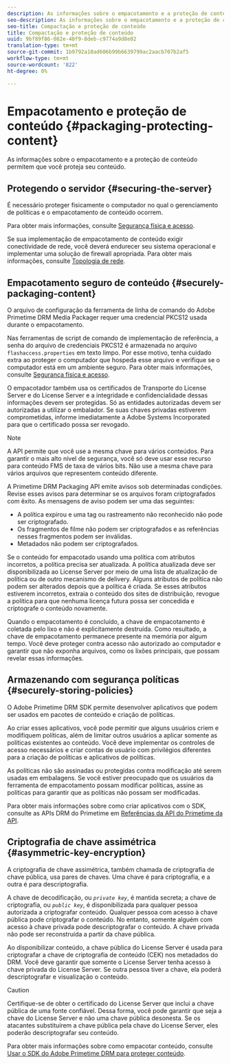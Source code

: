 ```yaml
---
description: As informações sobre o empacotamento e a proteção de conteúdo permitem que você proteja seu conteúdo.
seo-description: As informações sobre o empacotamento e a proteção de conteúdo permitem que você proteja seu conteúdo.
seo-title: Compactação e proteção de conteúdo
title: Compactação e proteção de conteúdo
uuid: 9bf89f86-082e-40f9-8deb-c9774a9d8e02
translation-type: tm+mt
source-git-commit: 1b9792a10ad606b99b6639799ac2aacb707b2af5
workflow-type: tm+mt
source-wordcount: '822'
ht-degree: 0%

---
```



# Empacotamento e proteção de conteúdo {#packaging-protecting-content}

As informações sobre o empacotamento e a proteção de conteúdo permitem que você proteja seu conteúdo.

## Protegendo o servidor {#securing-the-server}

É necessário proteger fisicamente o computador no qual o gerenciamento de políticas e o empacotamento de conteúdo ocorrem.

Para obter mais informações, consulte [Segurança física e acesso](../../secure-deployment-guidelines/physical-sec-and-access.md).

Se sua implementação de empacotamento de conteúdo exigir conectividade de rede, você deverá endurecer seu sistema operacional e implementar uma solução de firewall apropriada. Para obter mais informações, consulte [Topologia de rede](../../secure-deployment-guidelines/overview/network-topology.md).

## Empacotamento seguro de conteúdo {#securely-packaging-content}

O arquivo de configuração da ferramenta de linha de comando do Adobe Primetime DRM Media Packager requer uma credencial PKCS12 usada durante o empacotamento.

Nas ferramentas de script de comando de implementação de referência, a senha do arquivo de credenciais PKCS12 é armazenada no arquivo `flashaccess.properties` em texto limpo. Por esse motivo, tenha cuidado extra ao proteger o computador que hospeda esse arquivo e verifique se o computador está em um ambiente seguro. Para obter mais informações, consulte [Segurança física e acesso](../../secure-deployment-guidelines/physical-sec-and-access.md).

O empacotador também usa os certificados de Transporte do License Server e do License Server e a integridade e confidencialidade dessas informações devem ser protegidas. Só as entidades autorizadas devem ser autorizadas a utilizar o embalador. Se suas chaves privadas estiverem comprometidas, informe imediatamente a Adobe Systems Incorporated para que o certificado possa ser revogado.

>[!NOTE]
>
>A API permite que você use a mesma chave para vários conteúdos. Para garantir o mais alto nível de segurança, você só deve usar esse recurso para conteúdo FMS de taxa de vários bits. Não use a mesma chave para vários arquivos que representem conteúdo diferente.

A Primetime DRM Packaging API emite avisos sob determinadas condições. Revise esses avisos para determinar se os arquivos foram criptografados com êxito. As mensagens de aviso podem ser uma das seguintes:

* A política expirou e uma tag ou rastreamento não reconhecido não pode ser criptografado.
* Os fragmentos de filme não podem ser criptografados e as referências nesses fragmentos podem ser inválidas.
* Metadados não podem ser criptografados.

Se o conteúdo for empacotado usando uma política com atributos incorretos, a política precisa ser atualizada. A política atualizada deve ser disponibilizada ao License Server por meio de uma lista de atualização de política ou de outro mecanismo de delivery. Alguns atributos de política não podem ser alterados depois que a política é criada. Se esses atributos estiverem incorretos, extraia o conteúdo dos sites de distribuição, revogue a política para que nenhuma licença futura possa ser concedida e criptografe o conteúdo novamente.

Quando o empacotamento é concluído, a chave de empacotamento é coletada pelo lixo e não é explicitamente destruída. Como resultado, a chave de empacotamento permanece presente na memória por algum tempo. Você deve proteger contra acesso não autorizado ao computador e garantir que não exponha arquivos, como os lixões principais, que possam revelar essas informações.

## Armazenando com segurança políticas {#securely-storing-policies}

O Adobe Primetime DRM SDK permite desenvolver aplicativos que podem ser usados em pacotes de conteúdo e criação de políticas.

Ao criar esses aplicativos, você pode permitir que alguns usuários criem e modifiquem políticas, além de limitar outros usuários a aplicar somente as políticas existentes ao conteúdo. Você deve implementar os controles de acesso necessários e criar contas de usuário com privilégios diferentes para a criação de políticas e aplicativos de políticas.

As políticas não são assinadas ou protegidas contra modificação até serem usadas em embalagens. Se você estiver preocupado que os usuários da ferramenta de empacotamento possam modificar políticas, assine as políticas para garantir que as políticas não possam ser modificadas.

Para obter mais informações sobre como criar aplicativos com o SDK, consulte as APIs DRM do Primetime em [Referências da API do Primetime da API](https://help.adobe.com/en_US/primetime/api/index.html#api-Adobe_Primetime_API_References).

## Criptografia de chave assimétrica {#asymmetric-key-encryption}

A criptografia de chave assimétrica, também chamada de criptografia de chave pública, usa pares de chaves. Uma chave é para criptografia, e a outra é para descriptografia.

A chave de decodificação, ou *`private key`*, é mantida secreta; a chave de criptografia, ou *`public key`*, é disponibilizada para qualquer pessoa autorizada a criptografar conteúdo. Qualquer pessoa com acesso à chave pública pode criptografar o conteúdo. No entanto, somente alguém com acesso à chave privada pode descriptografar o conteúdo. A chave privada não pode ser reconstruída a partir da chave pública.

Ao disponibilizar conteúdo, a chave pública do License Server é usada para criptografar a chave de criptografia de conteúdo (CEK) nos metadados do DRM. Você deve garantir que somente o License Server tenha acesso à chave privada do License Server. Se outra pessoa tiver a chave, ela poderá descriptografar e visualização o conteúdo.

>[!CAUTION]
>
>Certifique-se de obter o certificado do License Server que inclui a chave pública de uma fonte confiável. Dessa forma, você pode garantir que seja a chave do License Server e não uma chave pública desonesta. Se os atacantes substituírem a chave pública pela chave do License Server, eles poderão descriptografar seu conteúdo.

Para obter mais informações sobre como empacotar conteúdo, consulte [Usar o SDK do Adobe Primetime DRM para proteger conteúdo](https://helpx.adobe.com/content/dam/help/en/primetime/drm/drm_protecting_content.pdf).